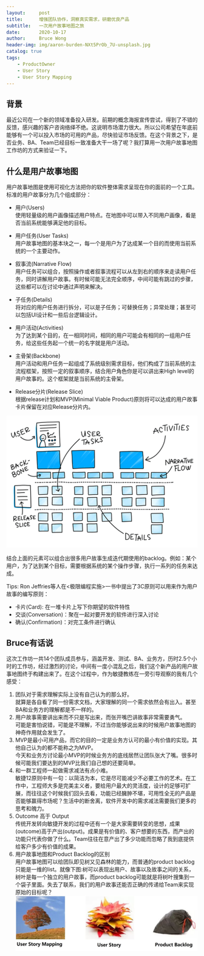 ```yaml
---
layout:     post
title:      增强团队协作，洞察真实需求，研磨优良产品
subtitle:   一次用户故事地图之旅
date:       2020-10-17
author:     Bruce Wong
header-img: img/aaron-burden-NXt5PrOb_7U-unsplash.jpg
catalog: true
tags:
    - ProductOwner
    - User Story
    - User Story Mapping
---
```

## 背景
最近公司在一个新的领域准备投入研发。前期的概念海报宣传尝试，得到了不错的反馈，感兴趣的客户咨询络绎不绝。这说明市场潜力很大。所以公司希望在年底前能够有一个可以投入市场的可用的产品，尽快验证市场反馈。在这个背景之下，是否业务、BA、Team已经目标一致准备大干一场了呢？我打算用一次用户故事地图工作坊的方式来验证一下。

## 什么是用户故事地图  
用户故事地图是使用可视化方法把你的软件整体需求呈现在你的面前的一个工具。
标准的用户故事分为几个组成部分：
- 用户(Users)  
    使用轻量级的用户画像描述用户特点。在地图中可以带入不同用户画像，看是否当前系统能够满足他的目标。

- 用户任务(User Tasks)  
    用户故事地图的基本块之一，每一个是用户为了达成某一个目的而使用当前系统的一个主要动作。

- 叙事流(Narrative Flow)  
    用户任务可以组合，按照操作或者叙事流程可以从左到右的顺序来走读用户任务，同时讲解用户故事。有时候可能无法完全顺序，中间可能有跳过的步骤，这些都可以在讨论中通过声明来解决。
    
- 子任务(Details)  
    将对应的用户任务进行拆分，可以是子任务；可替换任务；异常处理；甚至可以包括UI设计和一些后台逻辑设计。  

- 用户活动(Activities)  
    为了达到某个目的，在一相同时间，相同的用户可能会有相同的一组用户任务，给这些任务起一个统一的名字就是用户活动。
    
- 主骨架(Backbone)  
    用户活动和用户任务一起组成了系统级别需求目标，他们构成了当前系统的主流程框架，按照一定的叙事顺序，结合用户角色你是可以讲出来High level的用户故事的。这个框架就是当前系统的主骨架。

- Release分片(Release Slice)  
    根据release计划和MVP(Minimal Viable Product)原则将可以达成的用户故事卡片保留在对应Release分片内。

![user story mapping](/img/scrum/userstorymap.png "user story mapping")

结合上面的元素可以组合出很多用户故事生成迭代期使用的backlog。例如：某个用户，为了达到某个目标，需要根据系统的某个操作步骤，执行一系列的任务来达成。

Tips: Ron Jeffries等人在<极限编程实施>一书中提出了3C原则可以用来作为用户故事的编写原则： 
- 卡片(Card): 在一堆卡片上写下你期望的软件特性
- 交谈(Conversation)：聚在一起对要开发的软件进行深入讨论
- 确认(Confirmation)：对完工条件进行确认

## Bruce有话说  
这次工作坊一共14个团队成员参与，涵盖开发、测试、BA、业务方，历时2.5个小时的工作坊，经过激烈的讨论，中间有一度小混乱之后，我们这个新产品的用户故事地图终于构建出来了。在这个过程中，作为敏捷教练在一旁引导观察的我有几个感受：
1. 团队对于需求理解实际上没有自己认为的那么好。  
    就算是各自看了同一份需求文档，大家理解的同一个需求依然会有出入。甚至BA和业务方的理解都是不一样的。
2. 用户故事需要讲出来而不只是写出来，而张开嘴巴讲故事非常需要勇气。  
    可能是害怕说错，可能是不理解，不过当你能够说出来的时候用户故事地图的神奇作用就会发生了。
3. MVP是最小可用产品，而它的目的一定是业务方认可的最小有价值的实现。其他自己认为的都不能称之为MVP。  
    今天和业务方讨论最小MVP的时候业务方的底线居然让团队张大了嘴。很多时候可能我们要达到的MVP比我们自己想的还要简单。
4. 和一群工程师一起做需求减法有点小难。  
    敏捷12原则中有一句：以简洁为本，它是尽可能减少不必要工作的艺术。在工作中，工程师大多是完美主义者，要给用户最大的灵活度，设计的足够可扩展，而往往这个时候我们回头去看，功能已经臃肿不堪，可用性全无的产品是否能够赢得市场呢？生活中的断舍离，软件开发中的需求减法需要我们更多的思考和魄力。
5. Outcome 高于 Output  
    传统开发转向敏捷开发的过程中还有一个是大家需要转变的思想，成果(outcome)高于产出(output)。成果是有价值的、客户想要的东西，而产出的功能只代表你做了什么。Team往往在意产出了多少功能而忽略了我到底提供给客户多少有价值的成果。
6. 用户故事地图和Product Backlog的区别  
    用户故事地图可以给团队即见树又见森林的能力，而普通的product backlog只能是一维的list。就像下图:树可以表现出用户、故事以及故事之间的关系，树叶是每一个独立的用户故事，而product backlog可能就是将树叶搜集到一个袋子里面。失去了联系，我们的用户故事还能否正确的传递给Team来实现原始的目标呢？
![storymap vs backlog](/img/scrum/storymap_backlog.jpg)